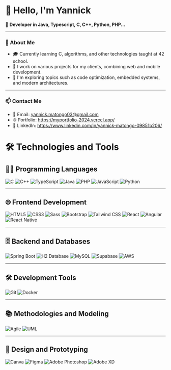 
# 👋 Hello, I'm Yannick

🌟 **Developer in Java, Typescript, C, C++, Python, PHP...**

---

### 📖 About Me
- 🎓 Currently learning C, algorithms, and other technologies taught at 42 school.
- 🚀 I work on various projects for my clients, combining web and mobile development.
- 🌱 I'm exploring topics such as code optimization, embedded systems, and modern architectures.

---

### 📫 Contact Me
- 📧 Email: yannick.matongo03@gmail.com
- 🌐 Portfolio: https://myportfolio-2024.vercel.app/
- 🔗 LinkedIn: https://www.linkedin.com/in/yannick-matongo-09851b206/
  


# 🛠️ Technologies and Tools

## 🧑‍💻 Programming Languages
![C](https://img.shields.io/badge/-C-A8B9CC?logo=c&logoColor=white)
![C++](https://img.shields.io/badge/-C++-00599C?logo=c%2B%2B&logoColor=white)
![TypeScript](https://img.shields.io/badge/-TypeScript-3178C6?logo=typescript&logoColor=white)
![Java](https://img.shields.io/badge/-Java-007396?logo=java&logoColor=white)
![PHP](https://img.shields.io/badge/-PHP-777BB4?logo=php&logoColor=white)
![JavaScript](https://img.shields.io/badge/-JavaScript-F7DF1E?logo=javascript&logoColor=black)
![Python](https://img.shields.io/badge/-Python-3776AB?logo=python&logoColor=white)

---

## 🌐 Frontend Development
![HTML5](https://img.shields.io/badge/-HTML5-E34F26?logo=html5&logoColor=white)
![CSS3](https://img.shields.io/badge/-CSS3-1572B6?logo=css3&logoColor=white)
![Sass](https://img.shields.io/badge/-Sass-CC6699?logo=sass&logoColor=white)
![Bootstrap](https://img.shields.io/badge/-Bootstrap-7952B3?logo=bootstrap&logoColor=white)
![Tailwind CSS](https://img.shields.io/badge/-Tailwind%20CSS-06B6D4?logo=tailwindcss&logoColor=white)
![React](https://img.shields.io/badge/-React-61DAFB?logo=react&logoColor=black)
![Angular](https://img.shields.io/badge/-Angular-DD0031?logo=angular&logoColor=white)
![React Native](https://img.shields.io/badge/-React%20Native-61DAFB?logo=react&logoColor=black)

---

## 🗄️ Backend and Databases
![Spring Boot](https://img.shields.io/badge/-Spring%20Boot-6DB33F?logo=springboot&logoColor=white)
![H2 Database](https://img.shields.io/badge/-H2-007396?logo=h2&logoColor=white)
![MySQL](https://img.shields.io/badge/-MySQL-4479A1?logo=mysql&logoColor=white)
![Supabase](https://img.shields.io/badge/-Supabase-3ECF8E?logo=supabase&logoColor=white)
![AWS](https://img.shields.io/badge/-AWS-232F3E?logo=amazonaws&logoColor=white)

---

## 🛠️ Development Tools
![Git](https://img.shields.io/badge/-Git-F05032?logo=git&logoColor=white)
![Docker](https://img.shields.io/badge/-Docker-2496ED?logo=docker&logoColor=white)

---

## 📚 Methodologies and Modeling
![Agile](https://img.shields.io/badge/-Agile-0078D7?logo=scrumalliance&logoColor=white)
![UML](https://img.shields.io/badge/-UML-6E4C13?logo=uml&logoColor=white)

---

## 🎨 Design and Prototyping
![Canva](https://img.shields.io/badge/-Canva-00C4CC?logo=canva&logoColor=white)
![Figma](https://img.shields.io/badge/-Figma-F24E1E?logo=figma&logoColor=white)
![Adobe Photoshop](https://img.shields.io/badge/-Adobe%20Photoshop-31A8FF?logo=adobephotoshop&logoColor=white)
![Adobe XD](https://img.shields.io/badge/-Adobe%20XD-FF61F6?logo=adobexd&logoColor=white)





